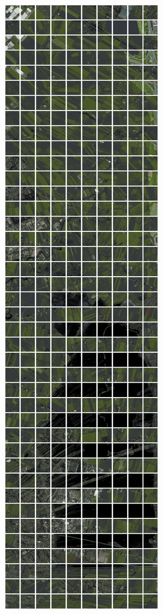 <html>
<div>
<img src="https://github.com/HakkaTjakka/NL_TILE_MAP/blob/main/18/617/-1051/r.6170.-10510.png" height="44" width="44">
<img src="https://github.com/HakkaTjakka/NL_TILE_MAP/blob/main/18/617/-1051/r.6171.-10510.png" height="44" width="44">
<img src="https://github.com/HakkaTjakka/NL_TILE_MAP/blob/main/18/617/-1051/r.6172.-10510.png" height="44" width="44">
<img src="https://github.com/HakkaTjakka/NL_TILE_MAP/blob/main/18/617/-1051/r.6173.-10510.png" height="44" width="44">
<img src="https://github.com/HakkaTjakka/NL_TILE_MAP/blob/main/18/617/-1051/r.6174.-10510.png" height="44" width="44">
<img src="https://github.com/HakkaTjakka/NL_TILE_MAP/blob/main/18/617/-1051/r.6175.-10510.png" height="44" width="44">
<img src="https://github.com/HakkaTjakka/NL_TILE_MAP/blob/main/18/617/-1051/r.6176.-10510.png" height="44" width="44">
<img src="https://github.com/HakkaTjakka/NL_TILE_MAP/blob/main/18/617/-1051/r.6177.-10510.png" height="44" width="44">
<img src="https://github.com/HakkaTjakka/NL_TILE_MAP/blob/main/18/617/-1051/r.6178.-10510.png" height="44" width="44">
<img src="https://github.com/HakkaTjakka/NL_TILE_MAP/blob/main/18/617/-1051/r.6179.-10510.png" height="44" width="44">
<img src="https://github.com/HakkaTjakka/NL_TILE_MAP/blob/main/18/618/-1051/r.6180.-10510.png" height="44" width="44">
<img src="https://github.com/HakkaTjakka/NL_TILE_MAP/blob/main/18/618/-1051/r.6181.-10510.png" height="44" width="44">
<img src="https://github.com/HakkaTjakka/NL_TILE_MAP/blob/main/18/618/-1051/r.6182.-10510.png" height="44" width="44">
<img src="https://github.com/HakkaTjakka/NL_TILE_MAP/blob/main/18/618/-1051/r.6183.-10510.png" height="44" width="44">
<img src="https://github.com/HakkaTjakka/NL_TILE_MAP/blob/main/18/618/-1051/r.6184.-10510.png" height="44" width="44">
<img src="https://github.com/HakkaTjakka/NL_TILE_MAP/blob/main/18/618/-1051/r.6185.-10510.png" height="44" width="44">
<img src="https://github.com/HakkaTjakka/NL_TILE_MAP/blob/main/18/618/-1051/r.6186.-10510.png" height="44" width="44">
<img src="https://github.com/HakkaTjakka/NL_TILE_MAP/blob/main/18/618/-1051/r.6187.-10510.png" height="44" width="44">
<img src="https://github.com/HakkaTjakka/NL_TILE_MAP/blob/main/18/618/-1051/r.6188.-10510.png" height="44" width="44">
<img src="https://github.com/HakkaTjakka/NL_TILE_MAP/blob/main/18/618/-1051/r.6189.-10510.png" height="44" width="44">
<br>
<img src="https://github.com/HakkaTjakka/NL_TILE_MAP/blob/main/18/617/-1051/r.6170.-10509.png" height="44" width="44">
<img src="https://github.com/HakkaTjakka/NL_TILE_MAP/blob/main/18/617/-1051/r.6171.-10509.png" height="44" width="44">
<img src="https://github.com/HakkaTjakka/NL_TILE_MAP/blob/main/18/617/-1051/r.6172.-10509.png" height="44" width="44">
<img src="https://github.com/HakkaTjakka/NL_TILE_MAP/blob/main/18/617/-1051/r.6173.-10509.png" height="44" width="44">
<img src="https://github.com/HakkaTjakka/NL_TILE_MAP/blob/main/18/617/-1051/r.6174.-10509.png" height="44" width="44">
<img src="https://github.com/HakkaTjakka/NL_TILE_MAP/blob/main/18/617/-1051/r.6175.-10509.png" height="44" width="44">
<img src="https://github.com/HakkaTjakka/NL_TILE_MAP/blob/main/18/617/-1051/r.6176.-10509.png" height="44" width="44">
<img src="https://github.com/HakkaTjakka/NL_TILE_MAP/blob/main/18/617/-1051/r.6177.-10509.png" height="44" width="44">
<img src="https://github.com/HakkaTjakka/NL_TILE_MAP/blob/main/18/617/-1051/r.6178.-10509.png" height="44" width="44">
<img src="https://github.com/HakkaTjakka/NL_TILE_MAP/blob/main/18/617/-1051/r.6179.-10509.png" height="44" width="44">
<img src="https://github.com/HakkaTjakka/NL_TILE_MAP/blob/main/18/618/-1051/r.6180.-10509.png" height="44" width="44">
<img src="https://github.com/HakkaTjakka/NL_TILE_MAP/blob/main/18/618/-1051/r.6181.-10509.png" height="44" width="44">
<img src="https://github.com/HakkaTjakka/NL_TILE_MAP/blob/main/18/618/-1051/r.6182.-10509.png" height="44" width="44">
<img src="https://github.com/HakkaTjakka/NL_TILE_MAP/blob/main/18/618/-1051/r.6183.-10509.png" height="44" width="44">
<img src="https://github.com/HakkaTjakka/NL_TILE_MAP/blob/main/18/618/-1051/r.6184.-10509.png" height="44" width="44">
<img src="https://github.com/HakkaTjakka/NL_TILE_MAP/blob/main/18/618/-1051/r.6185.-10509.png" height="44" width="44">
<img src="https://github.com/HakkaTjakka/NL_TILE_MAP/blob/main/18/618/-1051/r.6186.-10509.png" height="44" width="44">
<img src="https://github.com/HakkaTjakka/NL_TILE_MAP/blob/main/18/618/-1051/r.6187.-10509.png" height="44" width="44">
<img src="https://github.com/HakkaTjakka/NL_TILE_MAP/blob/main/18/618/-1051/r.6188.-10509.png" height="44" width="44">
<img src="https://github.com/HakkaTjakka/NL_TILE_MAP/blob/main/18/618/-1051/r.6189.-10509.png" height="44" width="44">
<br>
<img src="https://github.com/HakkaTjakka/NL_TILE_MAP/blob/main/18/617/-1051/r.6170.-10508.png" height="44" width="44">
<img src="https://github.com/HakkaTjakka/NL_TILE_MAP/blob/main/18/617/-1051/r.6171.-10508.png" height="44" width="44">
<img src="https://github.com/HakkaTjakka/NL_TILE_MAP/blob/main/18/617/-1051/r.6172.-10508.png" height="44" width="44">
<img src="https://github.com/HakkaTjakka/NL_TILE_MAP/blob/main/18/617/-1051/r.6173.-10508.png" height="44" width="44">
<img src="https://github.com/HakkaTjakka/NL_TILE_MAP/blob/main/18/617/-1051/r.6174.-10508.png" height="44" width="44">
<img src="https://github.com/HakkaTjakka/NL_TILE_MAP/blob/main/18/617/-1051/r.6175.-10508.png" height="44" width="44">
<img src="https://github.com/HakkaTjakka/NL_TILE_MAP/blob/main/18/617/-1051/r.6176.-10508.png" height="44" width="44">
<img src="https://github.com/HakkaTjakka/NL_TILE_MAP/blob/main/18/617/-1051/r.6177.-10508.png" height="44" width="44">
<img src="https://github.com/HakkaTjakka/NL_TILE_MAP/blob/main/18/617/-1051/r.6178.-10508.png" height="44" width="44">
<img src="https://github.com/HakkaTjakka/NL_TILE_MAP/blob/main/18/617/-1051/r.6179.-10508.png" height="44" width="44">
<img src="https://github.com/HakkaTjakka/NL_TILE_MAP/blob/main/18/618/-1051/r.6180.-10508.png" height="44" width="44">
<img src="https://github.com/HakkaTjakka/NL_TILE_MAP/blob/main/18/618/-1051/r.6181.-10508.png" height="44" width="44">
<img src="https://github.com/HakkaTjakka/NL_TILE_MAP/blob/main/18/618/-1051/r.6182.-10508.png" height="44" width="44">
<img src="https://github.com/HakkaTjakka/NL_TILE_MAP/blob/main/18/618/-1051/r.6183.-10508.png" height="44" width="44">
<img src="https://github.com/HakkaTjakka/NL_TILE_MAP/blob/main/18/618/-1051/r.6184.-10508.png" height="44" width="44">
<img src="https://github.com/HakkaTjakka/NL_TILE_MAP/blob/main/18/618/-1051/r.6185.-10508.png" height="44" width="44">
<img src="https://github.com/HakkaTjakka/NL_TILE_MAP/blob/main/18/618/-1051/r.6186.-10508.png" height="44" width="44">
<img src="https://github.com/HakkaTjakka/NL_TILE_MAP/blob/main/18/618/-1051/r.6187.-10508.png" height="44" width="44">
<img src="https://github.com/HakkaTjakka/NL_TILE_MAP/blob/main/18/618/-1051/r.6188.-10508.png" height="44" width="44">
<img src="https://github.com/HakkaTjakka/NL_TILE_MAP/blob/main/18/618/-1051/r.6189.-10508.png" height="44" width="44">
<br>
<img src="https://github.com/HakkaTjakka/NL_TILE_MAP/blob/main/18/617/-1051/r.6170.-10507.png" height="44" width="44">
<img src="https://github.com/HakkaTjakka/NL_TILE_MAP/blob/main/18/617/-1051/r.6171.-10507.png" height="44" width="44">
<img src="https://github.com/HakkaTjakka/NL_TILE_MAP/blob/main/18/617/-1051/r.6172.-10507.png" height="44" width="44">
<img src="https://github.com/HakkaTjakka/NL_TILE_MAP/blob/main/18/617/-1051/r.6173.-10507.png" height="44" width="44">
<img src="https://github.com/HakkaTjakka/NL_TILE_MAP/blob/main/18/617/-1051/r.6174.-10507.png" height="44" width="44">
<img src="https://github.com/HakkaTjakka/NL_TILE_MAP/blob/main/18/617/-1051/r.6175.-10507.png" height="44" width="44">
<img src="https://github.com/HakkaTjakka/NL_TILE_MAP/blob/main/18/617/-1051/r.6176.-10507.png" height="44" width="44">
<img src="https://github.com/HakkaTjakka/NL_TILE_MAP/blob/main/18/617/-1051/r.6177.-10507.png" height="44" width="44">
<img src="https://github.com/HakkaTjakka/NL_TILE_MAP/blob/main/18/617/-1051/r.6178.-10507.png" height="44" width="44">
<img src="https://github.com/HakkaTjakka/NL_TILE_MAP/blob/main/18/617/-1051/r.6179.-10507.png" height="44" width="44">
<img src="https://github.com/HakkaTjakka/NL_TILE_MAP/blob/main/18/618/-1051/r.6180.-10507.png" height="44" width="44">
<img src="https://github.com/HakkaTjakka/NL_TILE_MAP/blob/main/18/618/-1051/r.6181.-10507.png" height="44" width="44">
<img src="https://github.com/HakkaTjakka/NL_TILE_MAP/blob/main/18/618/-1051/r.6182.-10507.png" height="44" width="44">
<img src="https://github.com/HakkaTjakka/NL_TILE_MAP/blob/main/18/618/-1051/r.6183.-10507.png" height="44" width="44">
<img src="https://github.com/HakkaTjakka/NL_TILE_MAP/blob/main/18/618/-1051/r.6184.-10507.png" height="44" width="44">
<img src="https://github.com/HakkaTjakka/NL_TILE_MAP/blob/main/18/618/-1051/r.6185.-10507.png" height="44" width="44">
<img src="https://github.com/HakkaTjakka/NL_TILE_MAP/blob/main/18/618/-1051/r.6186.-10507.png" height="44" width="44">
<img src="https://github.com/HakkaTjakka/NL_TILE_MAP/blob/main/18/618/-1051/r.6187.-10507.png" height="44" width="44">
<img src="https://github.com/HakkaTjakka/NL_TILE_MAP/blob/main/18/618/-1051/r.6188.-10507.png" height="44" width="44">
<img src="https://github.com/HakkaTjakka/NL_TILE_MAP/blob/main/18/618/-1051/r.6189.-10507.png" height="44" width="44">
<br>
<img src="https://github.com/HakkaTjakka/NL_TILE_MAP/blob/main/18/617/-1051/r.6170.-10506.png" height="44" width="44">
<img src="https://github.com/HakkaTjakka/NL_TILE_MAP/blob/main/18/617/-1051/r.6171.-10506.png" height="44" width="44">
<img src="https://github.com/HakkaTjakka/NL_TILE_MAP/blob/main/18/617/-1051/r.6172.-10506.png" height="44" width="44">
<img src="https://github.com/HakkaTjakka/NL_TILE_MAP/blob/main/18/617/-1051/r.6173.-10506.png" height="44" width="44">
<img src="https://github.com/HakkaTjakka/NL_TILE_MAP/blob/main/18/617/-1051/r.6174.-10506.png" height="44" width="44">
<img src="https://github.com/HakkaTjakka/NL_TILE_MAP/blob/main/18/617/-1051/r.6175.-10506.png" height="44" width="44">
<img src="https://github.com/HakkaTjakka/NL_TILE_MAP/blob/main/18/617/-1051/r.6176.-10506.png" height="44" width="44">
<img src="https://github.com/HakkaTjakka/NL_TILE_MAP/blob/main/18/617/-1051/r.6177.-10506.png" height="44" width="44">
<img src="https://github.com/HakkaTjakka/NL_TILE_MAP/blob/main/18/617/-1051/r.6178.-10506.png" height="44" width="44">
<img src="https://github.com/HakkaTjakka/NL_TILE_MAP/blob/main/18/617/-1051/r.6179.-10506.png" height="44" width="44">
<img src="https://github.com/HakkaTjakka/NL_TILE_MAP/blob/main/18/618/-1051/r.6180.-10506.png" height="44" width="44">
<img src="https://github.com/HakkaTjakka/NL_TILE_MAP/blob/main/18/618/-1051/r.6181.-10506.png" height="44" width="44">
<img src="https://github.com/HakkaTjakka/NL_TILE_MAP/blob/main/18/618/-1051/r.6182.-10506.png" height="44" width="44">
<img src="https://github.com/HakkaTjakka/NL_TILE_MAP/blob/main/18/618/-1051/r.6183.-10506.png" height="44" width="44">
<img src="https://github.com/HakkaTjakka/NL_TILE_MAP/blob/main/18/618/-1051/r.6184.-10506.png" height="44" width="44">
<img src="https://github.com/HakkaTjakka/NL_TILE_MAP/blob/main/18/618/-1051/r.6185.-10506.png" height="44" width="44">
<img src="https://github.com/HakkaTjakka/NL_TILE_MAP/blob/main/18/618/-1051/r.6186.-10506.png" height="44" width="44">
<img src="https://github.com/HakkaTjakka/NL_TILE_MAP/blob/main/18/618/-1051/r.6187.-10506.png" height="44" width="44">
<img src="https://github.com/HakkaTjakka/NL_TILE_MAP/blob/main/18/618/-1051/r.6188.-10506.png" height="44" width="44">
<img src="https://github.com/HakkaTjakka/NL_TILE_MAP/blob/main/18/618/-1051/r.6189.-10506.png" height="44" width="44">
<br>
<img src="https://github.com/HakkaTjakka/NL_TILE_MAP/blob/main/18/617/-1051/r.6170.-10505.png" height="44" width="44">
<img src="https://github.com/HakkaTjakka/NL_TILE_MAP/blob/main/18/617/-1051/r.6171.-10505.png" height="44" width="44">
<img src="https://github.com/HakkaTjakka/NL_TILE_MAP/blob/main/18/617/-1051/r.6172.-10505.png" height="44" width="44">
<img src="https://github.com/HakkaTjakka/NL_TILE_MAP/blob/main/18/617/-1051/r.6173.-10505.png" height="44" width="44">
<img src="https://github.com/HakkaTjakka/NL_TILE_MAP/blob/main/18/617/-1051/r.6174.-10505.png" height="44" width="44">
<img src="https://github.com/HakkaTjakka/NL_TILE_MAP/blob/main/18/617/-1051/r.6175.-10505.png" height="44" width="44">
<img src="https://github.com/HakkaTjakka/NL_TILE_MAP/blob/main/18/617/-1051/r.6176.-10505.png" height="44" width="44">
<img src="https://github.com/HakkaTjakka/NL_TILE_MAP/blob/main/18/617/-1051/r.6177.-10505.png" height="44" width="44">
<img src="https://github.com/HakkaTjakka/NL_TILE_MAP/blob/main/18/617/-1051/r.6178.-10505.png" height="44" width="44">
<img src="https://github.com/HakkaTjakka/NL_TILE_MAP/blob/main/18/617/-1051/r.6179.-10505.png" height="44" width="44">
<img src="https://github.com/HakkaTjakka/NL_TILE_MAP/blob/main/18/618/-1051/r.6180.-10505.png" height="44" width="44">
<img src="https://github.com/HakkaTjakka/NL_TILE_MAP/blob/main/18/618/-1051/r.6181.-10505.png" height="44" width="44">
<img src="https://github.com/HakkaTjakka/NL_TILE_MAP/blob/main/18/618/-1051/r.6182.-10505.png" height="44" width="44">
<img src="https://github.com/HakkaTjakka/NL_TILE_MAP/blob/main/18/618/-1051/r.6183.-10505.png" height="44" width="44">
<img src="https://github.com/HakkaTjakka/NL_TILE_MAP/blob/main/18/618/-1051/r.6184.-10505.png" height="44" width="44">
<img src="https://github.com/HakkaTjakka/NL_TILE_MAP/blob/main/18/618/-1051/r.6185.-10505.png" height="44" width="44">
<img src="https://github.com/HakkaTjakka/NL_TILE_MAP/blob/main/18/618/-1051/r.6186.-10505.png" height="44" width="44">
<img src="https://github.com/HakkaTjakka/NL_TILE_MAP/blob/main/18/618/-1051/r.6187.-10505.png" height="44" width="44">
<img src="https://github.com/HakkaTjakka/NL_TILE_MAP/blob/main/18/618/-1051/r.6188.-10505.png" height="44" width="44">
<img src="https://github.com/HakkaTjakka/NL_TILE_MAP/blob/main/18/618/-1051/r.6189.-10505.png" height="44" width="44">
<br>
<img src="https://github.com/HakkaTjakka/NL_TILE_MAP/blob/main/18/617/-1051/r.6170.-10504.png" height="44" width="44">
<img src="https://github.com/HakkaTjakka/NL_TILE_MAP/blob/main/18/617/-1051/r.6171.-10504.png" height="44" width="44">
<img src="https://github.com/HakkaTjakka/NL_TILE_MAP/blob/main/18/617/-1051/r.6172.-10504.png" height="44" width="44">
<img src="https://github.com/HakkaTjakka/NL_TILE_MAP/blob/main/18/617/-1051/r.6173.-10504.png" height="44" width="44">
<img src="https://github.com/HakkaTjakka/NL_TILE_MAP/blob/main/18/617/-1051/r.6174.-10504.png" height="44" width="44">
<img src="https://github.com/HakkaTjakka/NL_TILE_MAP/blob/main/18/617/-1051/r.6175.-10504.png" height="44" width="44">
<img src="https://github.com/HakkaTjakka/NL_TILE_MAP/blob/main/18/617/-1051/r.6176.-10504.png" height="44" width="44">
<img src="https://github.com/HakkaTjakka/NL_TILE_MAP/blob/main/18/617/-1051/r.6177.-10504.png" height="44" width="44">
<img src="https://github.com/HakkaTjakka/NL_TILE_MAP/blob/main/18/617/-1051/r.6178.-10504.png" height="44" width="44">
<img src="https://github.com/HakkaTjakka/NL_TILE_MAP/blob/main/18/617/-1051/r.6179.-10504.png" height="44" width="44">
<img src="https://github.com/HakkaTjakka/NL_TILE_MAP/blob/main/18/618/-1051/r.6180.-10504.png" height="44" width="44">
<img src="https://github.com/HakkaTjakka/NL_TILE_MAP/blob/main/18/618/-1051/r.6181.-10504.png" height="44" width="44">
<img src="https://github.com/HakkaTjakka/NL_TILE_MAP/blob/main/18/618/-1051/r.6182.-10504.png" height="44" width="44">
<img src="https://github.com/HakkaTjakka/NL_TILE_MAP/blob/main/18/618/-1051/r.6183.-10504.png" height="44" width="44">
<img src="https://github.com/HakkaTjakka/NL_TILE_MAP/blob/main/18/618/-1051/r.6184.-10504.png" height="44" width="44">
<img src="https://github.com/HakkaTjakka/NL_TILE_MAP/blob/main/18/618/-1051/r.6185.-10504.png" height="44" width="44">
<img src="https://github.com/HakkaTjakka/NL_TILE_MAP/blob/main/18/618/-1051/r.6186.-10504.png" height="44" width="44">
<img src="https://github.com/HakkaTjakka/NL_TILE_MAP/blob/main/18/618/-1051/r.6187.-10504.png" height="44" width="44">
<img src="https://github.com/HakkaTjakka/NL_TILE_MAP/blob/main/18/618/-1051/r.6188.-10504.png" height="44" width="44">
<img src="https://github.com/HakkaTjakka/NL_TILE_MAP/blob/main/18/618/-1051/r.6189.-10504.png" height="44" width="44">
<br>
<img src="https://github.com/HakkaTjakka/NL_TILE_MAP/blob/main/18/617/-1051/r.6170.-10503.png" height="44" width="44">
<img src="https://github.com/HakkaTjakka/NL_TILE_MAP/blob/main/18/617/-1051/r.6171.-10503.png" height="44" width="44">
<img src="https://github.com/HakkaTjakka/NL_TILE_MAP/blob/main/18/617/-1051/r.6172.-10503.png" height="44" width="44">
<img src="https://github.com/HakkaTjakka/NL_TILE_MAP/blob/main/18/617/-1051/r.6173.-10503.png" height="44" width="44">
<img src="https://github.com/HakkaTjakka/NL_TILE_MAP/blob/main/18/617/-1051/r.6174.-10503.png" height="44" width="44">
<img src="https://github.com/HakkaTjakka/NL_TILE_MAP/blob/main/18/617/-1051/r.6175.-10503.png" height="44" width="44">
<img src="https://github.com/HakkaTjakka/NL_TILE_MAP/blob/main/18/617/-1051/r.6176.-10503.png" height="44" width="44">
<img src="https://github.com/HakkaTjakka/NL_TILE_MAP/blob/main/18/617/-1051/r.6177.-10503.png" height="44" width="44">
<img src="https://github.com/HakkaTjakka/NL_TILE_MAP/blob/main/18/617/-1051/r.6178.-10503.png" height="44" width="44">
<img src="https://github.com/HakkaTjakka/NL_TILE_MAP/blob/main/18/617/-1051/r.6179.-10503.png" height="44" width="44">
<img src="https://github.com/HakkaTjakka/NL_TILE_MAP/blob/main/18/618/-1051/r.6180.-10503.png" height="44" width="44">
<img src="https://github.com/HakkaTjakka/NL_TILE_MAP/blob/main/18/618/-1051/r.6181.-10503.png" height="44" width="44">
<img src="https://github.com/HakkaTjakka/NL_TILE_MAP/blob/main/18/618/-1051/r.6182.-10503.png" height="44" width="44">
<img src="https://github.com/HakkaTjakka/NL_TILE_MAP/blob/main/18/618/-1051/r.6183.-10503.png" height="44" width="44">
<img src="https://github.com/HakkaTjakka/NL_TILE_MAP/blob/main/18/618/-1051/r.6184.-10503.png" height="44" width="44">
<img src="https://github.com/HakkaTjakka/NL_TILE_MAP/blob/main/18/618/-1051/r.6185.-10503.png" height="44" width="44">
<img src="https://github.com/HakkaTjakka/NL_TILE_MAP/blob/main/18/618/-1051/r.6186.-10503.png" height="44" width="44">
<img src="https://github.com/HakkaTjakka/NL_TILE_MAP/blob/main/18/618/-1051/r.6187.-10503.png" height="44" width="44">
<img src="https://github.com/HakkaTjakka/NL_TILE_MAP/blob/main/18/618/-1051/r.6188.-10503.png" height="44" width="44">
<img src="https://github.com/HakkaTjakka/NL_TILE_MAP/blob/main/18/618/-1051/r.6189.-10503.png" height="44" width="44">
<br>
<img src="https://github.com/HakkaTjakka/NL_TILE_MAP/blob/main/18/617/-1051/r.6170.-10502.png" height="44" width="44">
<img src="https://github.com/HakkaTjakka/NL_TILE_MAP/blob/main/18/617/-1051/r.6171.-10502.png" height="44" width="44">
<img src="https://github.com/HakkaTjakka/NL_TILE_MAP/blob/main/18/617/-1051/r.6172.-10502.png" height="44" width="44">
<img src="https://github.com/HakkaTjakka/NL_TILE_MAP/blob/main/18/617/-1051/r.6173.-10502.png" height="44" width="44">
<img src="https://github.com/HakkaTjakka/NL_TILE_MAP/blob/main/18/617/-1051/r.6174.-10502.png" height="44" width="44">
<img src="https://github.com/HakkaTjakka/NL_TILE_MAP/blob/main/18/617/-1051/r.6175.-10502.png" height="44" width="44">
<img src="https://github.com/HakkaTjakka/NL_TILE_MAP/blob/main/18/617/-1051/r.6176.-10502.png" height="44" width="44">
<img src="https://github.com/HakkaTjakka/NL_TILE_MAP/blob/main/18/617/-1051/r.6177.-10502.png" height="44" width="44">
<img src="https://github.com/HakkaTjakka/NL_TILE_MAP/blob/main/18/617/-1051/r.6178.-10502.png" height="44" width="44">
<img src="https://github.com/HakkaTjakka/NL_TILE_MAP/blob/main/18/617/-1051/r.6179.-10502.png" height="44" width="44">
<img src="https://github.com/HakkaTjakka/NL_TILE_MAP/blob/main/18/618/-1051/r.6180.-10502.png" height="44" width="44">
<img src="https://github.com/HakkaTjakka/NL_TILE_MAP/blob/main/18/618/-1051/r.6181.-10502.png" height="44" width="44">
<img src="https://github.com/HakkaTjakka/NL_TILE_MAP/blob/main/18/618/-1051/r.6182.-10502.png" height="44" width="44">
<img src="https://github.com/HakkaTjakka/NL_TILE_MAP/blob/main/18/618/-1051/r.6183.-10502.png" height="44" width="44">
<img src="https://github.com/HakkaTjakka/NL_TILE_MAP/blob/main/18/618/-1051/r.6184.-10502.png" height="44" width="44">
<img src="https://github.com/HakkaTjakka/NL_TILE_MAP/blob/main/18/618/-1051/r.6185.-10502.png" height="44" width="44">
<img src="https://github.com/HakkaTjakka/NL_TILE_MAP/blob/main/18/618/-1051/r.6186.-10502.png" height="44" width="44">
<img src="https://github.com/HakkaTjakka/NL_TILE_MAP/blob/main/18/618/-1051/r.6187.-10502.png" height="44" width="44">
<img src="https://github.com/HakkaTjakka/NL_TILE_MAP/blob/main/18/618/-1051/r.6188.-10502.png" height="44" width="44">
<img src="https://github.com/HakkaTjakka/NL_TILE_MAP/blob/main/18/618/-1051/r.6189.-10502.png" height="44" width="44">
<br>
<img src="https://github.com/HakkaTjakka/NL_TILE_MAP/blob/main/18/617/-1051/r.6170.-10501.png" height="44" width="44">
<img src="https://github.com/HakkaTjakka/NL_TILE_MAP/blob/main/18/617/-1051/r.6171.-10501.png" height="44" width="44">
<img src="https://github.com/HakkaTjakka/NL_TILE_MAP/blob/main/18/617/-1051/r.6172.-10501.png" height="44" width="44">
<img src="https://github.com/HakkaTjakka/NL_TILE_MAP/blob/main/18/617/-1051/r.6173.-10501.png" height="44" width="44">
<img src="https://github.com/HakkaTjakka/NL_TILE_MAP/blob/main/18/617/-1051/r.6174.-10501.png" height="44" width="44">
<img src="https://github.com/HakkaTjakka/NL_TILE_MAP/blob/main/18/617/-1051/r.6175.-10501.png" height="44" width="44">
<img src="https://github.com/HakkaTjakka/NL_TILE_MAP/blob/main/18/617/-1051/r.6176.-10501.png" height="44" width="44">
<img src="https://github.com/HakkaTjakka/NL_TILE_MAP/blob/main/18/617/-1051/r.6177.-10501.png" height="44" width="44">
<img src="https://github.com/HakkaTjakka/NL_TILE_MAP/blob/main/18/617/-1051/r.6178.-10501.png" height="44" width="44">
<img src="https://github.com/HakkaTjakka/NL_TILE_MAP/blob/main/18/617/-1051/r.6179.-10501.png" height="44" width="44">
<img src="https://github.com/HakkaTjakka/NL_TILE_MAP/blob/main/18/618/-1051/r.6180.-10501.png" height="44" width="44">
<img src="https://github.com/HakkaTjakka/NL_TILE_MAP/blob/main/18/618/-1051/r.6181.-10501.png" height="44" width="44">
<img src="https://github.com/HakkaTjakka/NL_TILE_MAP/blob/main/18/618/-1051/r.6182.-10501.png" height="44" width="44">
<img src="https://github.com/HakkaTjakka/NL_TILE_MAP/blob/main/18/618/-1051/r.6183.-10501.png" height="44" width="44">
<img src="https://github.com/HakkaTjakka/NL_TILE_MAP/blob/main/18/618/-1051/r.6184.-10501.png" height="44" width="44">
<img src="https://github.com/HakkaTjakka/NL_TILE_MAP/blob/main/18/618/-1051/r.6185.-10501.png" height="44" width="44">
<img src="https://github.com/HakkaTjakka/NL_TILE_MAP/blob/main/18/618/-1051/r.6186.-10501.png" height="44" width="44">
<img src="https://github.com/HakkaTjakka/NL_TILE_MAP/blob/main/18/618/-1051/r.6187.-10501.png" height="44" width="44">
<img src="https://github.com/HakkaTjakka/NL_TILE_MAP/blob/main/18/618/-1051/r.6188.-10501.png" height="44" width="44">
<img src="https://github.com/HakkaTjakka/NL_TILE_MAP/blob/main/18/618/-1051/r.6189.-10501.png" height="44" width="44">
<br>
<img src="https://github.com/HakkaTjakka/NL_TILE_MAP/blob/main/18/617/-1050/r.6170.-10500.png" height="44" width="44">
<img src="https://github.com/HakkaTjakka/NL_TILE_MAP/blob/main/18/617/-1050/r.6171.-10500.png" height="44" width="44">
<img src="https://github.com/HakkaTjakka/NL_TILE_MAP/blob/main/18/617/-1050/r.6172.-10500.png" height="44" width="44">
<img src="https://github.com/HakkaTjakka/NL_TILE_MAP/blob/main/18/617/-1050/r.6173.-10500.png" height="44" width="44">
<img src="https://github.com/HakkaTjakka/NL_TILE_MAP/blob/main/18/617/-1050/r.6174.-10500.png" height="44" width="44">
<img src="https://github.com/HakkaTjakka/NL_TILE_MAP/blob/main/18/617/-1050/r.6175.-10500.png" height="44" width="44">
<img src="https://github.com/HakkaTjakka/NL_TILE_MAP/blob/main/18/617/-1050/r.6176.-10500.png" height="44" width="44">
<img src="https://github.com/HakkaTjakka/NL_TILE_MAP/blob/main/18/617/-1050/r.6177.-10500.png" height="44" width="44">
<img src="https://github.com/HakkaTjakka/NL_TILE_MAP/blob/main/18/617/-1050/r.6178.-10500.png" height="44" width="44">
<img src="https://github.com/HakkaTjakka/NL_TILE_MAP/blob/main/18/617/-1050/r.6179.-10500.png" height="44" width="44">
<img src="https://github.com/HakkaTjakka/NL_TILE_MAP/blob/main/18/618/-1050/r.6180.-10500.png" height="44" width="44">
<img src="https://github.com/HakkaTjakka/NL_TILE_MAP/blob/main/18/618/-1050/r.6181.-10500.png" height="44" width="44">
<img src="https://github.com/HakkaTjakka/NL_TILE_MAP/blob/main/18/618/-1050/r.6182.-10500.png" height="44" width="44">
<img src="https://github.com/HakkaTjakka/NL_TILE_MAP/blob/main/18/618/-1050/r.6183.-10500.png" height="44" width="44">
<img src="https://github.com/HakkaTjakka/NL_TILE_MAP/blob/main/18/618/-1050/r.6184.-10500.png" height="44" width="44">
<img src="https://github.com/HakkaTjakka/NL_TILE_MAP/blob/main/18/618/-1050/r.6185.-10500.png" height="44" width="44">
<img src="https://github.com/HakkaTjakka/NL_TILE_MAP/blob/main/18/618/-1050/r.6186.-10500.png" height="44" width="44">
<img src="https://github.com/HakkaTjakka/NL_TILE_MAP/blob/main/18/618/-1050/r.6187.-10500.png" height="44" width="44">
<img src="https://github.com/HakkaTjakka/NL_TILE_MAP/blob/main/18/618/-1050/r.6188.-10500.png" height="44" width="44">
<img src="https://github.com/HakkaTjakka/NL_TILE_MAP/blob/main/18/618/-1050/r.6189.-10500.png" height="44" width="44">
<br>
<img src="https://github.com/HakkaTjakka/NL_TILE_MAP/blob/main/18/617/-1050/r.6170.-10499.png" height="44" width="44">
<img src="https://github.com/HakkaTjakka/NL_TILE_MAP/blob/main/18/617/-1050/r.6171.-10499.png" height="44" width="44">
<img src="https://github.com/HakkaTjakka/NL_TILE_MAP/blob/main/18/617/-1050/r.6172.-10499.png" height="44" width="44">
<img src="https://github.com/HakkaTjakka/NL_TILE_MAP/blob/main/18/617/-1050/r.6173.-10499.png" height="44" width="44">
<img src="https://github.com/HakkaTjakka/NL_TILE_MAP/blob/main/18/617/-1050/r.6174.-10499.png" height="44" width="44">
<img src="https://github.com/HakkaTjakka/NL_TILE_MAP/blob/main/18/617/-1050/r.6175.-10499.png" height="44" width="44">
<img src="https://github.com/HakkaTjakka/NL_TILE_MAP/blob/main/18/617/-1050/r.6176.-10499.png" height="44" width="44">
<img src="https://github.com/HakkaTjakka/NL_TILE_MAP/blob/main/18/617/-1050/r.6177.-10499.png" height="44" width="44">
<img src="https://github.com/HakkaTjakka/NL_TILE_MAP/blob/main/18/617/-1050/r.6178.-10499.png" height="44" width="44">
<img src="https://github.com/HakkaTjakka/NL_TILE_MAP/blob/main/18/617/-1050/r.6179.-10499.png" height="44" width="44">
<img src="https://github.com/HakkaTjakka/NL_TILE_MAP/blob/main/18/618/-1050/r.6180.-10499.png" height="44" width="44">
<img src="https://github.com/HakkaTjakka/NL_TILE_MAP/blob/main/18/618/-1050/r.6181.-10499.png" height="44" width="44">
<img src="https://github.com/HakkaTjakka/NL_TILE_MAP/blob/main/18/618/-1050/r.6182.-10499.png" height="44" width="44">
<img src="https://github.com/HakkaTjakka/NL_TILE_MAP/blob/main/18/618/-1050/r.6183.-10499.png" height="44" width="44">
<img src="https://github.com/HakkaTjakka/NL_TILE_MAP/blob/main/18/618/-1050/r.6184.-10499.png" height="44" width="44">
<img src="https://github.com/HakkaTjakka/NL_TILE_MAP/blob/main/18/618/-1050/r.6185.-10499.png" height="44" width="44">
<img src="https://github.com/HakkaTjakka/NL_TILE_MAP/blob/main/18/618/-1050/r.6186.-10499.png" height="44" width="44">
<img src="https://github.com/HakkaTjakka/NL_TILE_MAP/blob/main/18/618/-1050/r.6187.-10499.png" height="44" width="44">
<img src="https://github.com/HakkaTjakka/NL_TILE_MAP/blob/main/18/618/-1050/r.6188.-10499.png" height="44" width="44">
<img src="https://github.com/HakkaTjakka/NL_TILE_MAP/blob/main/18/618/-1050/r.6189.-10499.png" height="44" width="44">
<br>
<img src="https://github.com/HakkaTjakka/NL_TILE_MAP/blob/main/18/617/-1050/r.6170.-10498.png" height="44" width="44">
<img src="https://github.com/HakkaTjakka/NL_TILE_MAP/blob/main/18/617/-1050/r.6171.-10498.png" height="44" width="44">
<img src="https://github.com/HakkaTjakka/NL_TILE_MAP/blob/main/18/617/-1050/r.6172.-10498.png" height="44" width="44">
<img src="https://github.com/HakkaTjakka/NL_TILE_MAP/blob/main/18/617/-1050/r.6173.-10498.png" height="44" width="44">
<img src="https://github.com/HakkaTjakka/NL_TILE_MAP/blob/main/18/617/-1050/r.6174.-10498.png" height="44" width="44">
<img src="https://github.com/HakkaTjakka/NL_TILE_MAP/blob/main/18/617/-1050/r.6175.-10498.png" height="44" width="44">
<img src="https://github.com/HakkaTjakka/NL_TILE_MAP/blob/main/18/617/-1050/r.6176.-10498.png" height="44" width="44">
<img src="https://github.com/HakkaTjakka/NL_TILE_MAP/blob/main/18/617/-1050/r.6177.-10498.png" height="44" width="44">
<img src="https://github.com/HakkaTjakka/NL_TILE_MAP/blob/main/18/617/-1050/r.6178.-10498.png" height="44" width="44">
<img src="https://github.com/HakkaTjakka/NL_TILE_MAP/blob/main/18/617/-1050/r.6179.-10498.png" height="44" width="44">
<img src="https://github.com/HakkaTjakka/NL_TILE_MAP/blob/main/18/618/-1050/r.6180.-10498.png" height="44" width="44">
<img src="https://github.com/HakkaTjakka/NL_TILE_MAP/blob/main/18/618/-1050/r.6181.-10498.png" height="44" width="44">
<img src="https://github.com/HakkaTjakka/NL_TILE_MAP/blob/main/18/618/-1050/r.6182.-10498.png" height="44" width="44">
<img src="https://github.com/HakkaTjakka/NL_TILE_MAP/blob/main/18/618/-1050/r.6183.-10498.png" height="44" width="44">
<img src="https://github.com/HakkaTjakka/NL_TILE_MAP/blob/main/18/618/-1050/r.6184.-10498.png" height="44" width="44">
<img src="https://github.com/HakkaTjakka/NL_TILE_MAP/blob/main/18/618/-1050/r.6185.-10498.png" height="44" width="44">
<img src="https://github.com/HakkaTjakka/NL_TILE_MAP/blob/main/18/618/-1050/r.6186.-10498.png" height="44" width="44">
<img src="https://github.com/HakkaTjakka/NL_TILE_MAP/blob/main/18/618/-1050/r.6187.-10498.png" height="44" width="44">
<img src="https://github.com/HakkaTjakka/NL_TILE_MAP/blob/main/18/618/-1050/r.6188.-10498.png" height="44" width="44">
<img src="https://github.com/HakkaTjakka/NL_TILE_MAP/blob/main/18/618/-1050/r.6189.-10498.png" height="44" width="44">
<br>
<img src="https://github.com/HakkaTjakka/NL_TILE_MAP/blob/main/18/617/-1050/r.6170.-10497.png" height="44" width="44">
<img src="https://github.com/HakkaTjakka/NL_TILE_MAP/blob/main/18/617/-1050/r.6171.-10497.png" height="44" width="44">
<img src="https://github.com/HakkaTjakka/NL_TILE_MAP/blob/main/18/617/-1050/r.6172.-10497.png" height="44" width="44">
<img src="https://github.com/HakkaTjakka/NL_TILE_MAP/blob/main/18/617/-1050/r.6173.-10497.png" height="44" width="44">
<img src="https://github.com/HakkaTjakka/NL_TILE_MAP/blob/main/18/617/-1050/r.6174.-10497.png" height="44" width="44">
<img src="https://github.com/HakkaTjakka/NL_TILE_MAP/blob/main/18/617/-1050/r.6175.-10497.png" height="44" width="44">
<img src="https://github.com/HakkaTjakka/NL_TILE_MAP/blob/main/18/617/-1050/r.6176.-10497.png" height="44" width="44">
<img src="https://github.com/HakkaTjakka/NL_TILE_MAP/blob/main/18/617/-1050/r.6177.-10497.png" height="44" width="44">
<img src="https://github.com/HakkaTjakka/NL_TILE_MAP/blob/main/18/617/-1050/r.6178.-10497.png" height="44" width="44">
<img src="https://github.com/HakkaTjakka/NL_TILE_MAP/blob/main/18/617/-1050/r.6179.-10497.png" height="44" width="44">
<img src="https://github.com/HakkaTjakka/NL_TILE_MAP/blob/main/18/618/-1050/r.6180.-10497.png" height="44" width="44">
<img src="https://github.com/HakkaTjakka/NL_TILE_MAP/blob/main/18/618/-1050/r.6181.-10497.png" height="44" width="44">
<img src="https://github.com/HakkaTjakka/NL_TILE_MAP/blob/main/18/618/-1050/r.6182.-10497.png" height="44" width="44">
<img src="https://github.com/HakkaTjakka/NL_TILE_MAP/blob/main/18/618/-1050/r.6183.-10497.png" height="44" width="44">
<img src="https://github.com/HakkaTjakka/NL_TILE_MAP/blob/main/18/618/-1050/r.6184.-10497.png" height="44" width="44">
<img src="https://github.com/HakkaTjakka/NL_TILE_MAP/blob/main/18/618/-1050/r.6185.-10497.png" height="44" width="44">
<img src="https://github.com/HakkaTjakka/NL_TILE_MAP/blob/main/18/618/-1050/r.6186.-10497.png" height="44" width="44">
<img src="https://github.com/HakkaTjakka/NL_TILE_MAP/blob/main/18/618/-1050/r.6187.-10497.png" height="44" width="44">
<img src="https://github.com/HakkaTjakka/NL_TILE_MAP/blob/main/18/618/-1050/r.6188.-10497.png" height="44" width="44">
<img src="https://github.com/HakkaTjakka/NL_TILE_MAP/blob/main/18/618/-1050/r.6189.-10497.png" height="44" width="44">
<br>
<img src="https://github.com/HakkaTjakka/NL_TILE_MAP/blob/main/18/617/-1050/r.6170.-10496.png" height="44" width="44">
<img src="https://github.com/HakkaTjakka/NL_TILE_MAP/blob/main/18/617/-1050/r.6171.-10496.png" height="44" width="44">
<img src="https://github.com/HakkaTjakka/NL_TILE_MAP/blob/main/18/617/-1050/r.6172.-10496.png" height="44" width="44">
<img src="https://github.com/HakkaTjakka/NL_TILE_MAP/blob/main/18/617/-1050/r.6173.-10496.png" height="44" width="44">
<img src="https://github.com/HakkaTjakka/NL_TILE_MAP/blob/main/18/617/-1050/r.6174.-10496.png" height="44" width="44">
<img src="https://github.com/HakkaTjakka/NL_TILE_MAP/blob/main/18/617/-1050/r.6175.-10496.png" height="44" width="44">
<img src="https://github.com/HakkaTjakka/NL_TILE_MAP/blob/main/18/617/-1050/r.6176.-10496.png" height="44" width="44">
<img src="https://github.com/HakkaTjakka/NL_TILE_MAP/blob/main/18/617/-1050/r.6177.-10496.png" height="44" width="44">
<img src="https://github.com/HakkaTjakka/NL_TILE_MAP/blob/main/18/617/-1050/r.6178.-10496.png" height="44" width="44">
<img src="https://github.com/HakkaTjakka/NL_TILE_MAP/blob/main/18/617/-1050/r.6179.-10496.png" height="44" width="44">
<img src="https://github.com/HakkaTjakka/NL_TILE_MAP/blob/main/18/618/-1050/r.6180.-10496.png" height="44" width="44">
<img src="https://github.com/HakkaTjakka/NL_TILE_MAP/blob/main/18/618/-1050/r.6181.-10496.png" height="44" width="44">
<img src="https://github.com/HakkaTjakka/NL_TILE_MAP/blob/main/18/618/-1050/r.6182.-10496.png" height="44" width="44">
<img src="https://github.com/HakkaTjakka/NL_TILE_MAP/blob/main/18/618/-1050/r.6183.-10496.png" height="44" width="44">
<img src="https://github.com/HakkaTjakka/NL_TILE_MAP/blob/main/18/618/-1050/r.6184.-10496.png" height="44" width="44">
<img src="https://github.com/HakkaTjakka/NL_TILE_MAP/blob/main/18/618/-1050/r.6185.-10496.png" height="44" width="44">
<img src="https://github.com/HakkaTjakka/NL_TILE_MAP/blob/main/18/618/-1050/r.6186.-10496.png" height="44" width="44">
<img src="https://github.com/HakkaTjakka/NL_TILE_MAP/blob/main/18/618/-1050/r.6187.-10496.png" height="44" width="44">
<img src="https://github.com/HakkaTjakka/NL_TILE_MAP/blob/main/18/618/-1050/r.6188.-10496.png" height="44" width="44">
<img src="https://github.com/HakkaTjakka/NL_TILE_MAP/blob/main/18/618/-1050/r.6189.-10496.png" height="44" width="44">
<br>
<img src="https://github.com/HakkaTjakka/NL_TILE_MAP/blob/main/18/617/-1050/r.6170.-10495.png" height="44" width="44">
<img src="https://github.com/HakkaTjakka/NL_TILE_MAP/blob/main/18/617/-1050/r.6171.-10495.png" height="44" width="44">
<img src="https://github.com/HakkaTjakka/NL_TILE_MAP/blob/main/18/617/-1050/r.6172.-10495.png" height="44" width="44">
<img src="https://github.com/HakkaTjakka/NL_TILE_MAP/blob/main/18/617/-1050/r.6173.-10495.png" height="44" width="44">
<img src="https://github.com/HakkaTjakka/NL_TILE_MAP/blob/main/18/617/-1050/r.6174.-10495.png" height="44" width="44">
<img src="https://github.com/HakkaTjakka/NL_TILE_MAP/blob/main/18/617/-1050/r.6175.-10495.png" height="44" width="44">
<img src="https://github.com/HakkaTjakka/NL_TILE_MAP/blob/main/18/617/-1050/r.6176.-10495.png" height="44" width="44">
<img src="https://github.com/HakkaTjakka/NL_TILE_MAP/blob/main/18/617/-1050/r.6177.-10495.png" height="44" width="44">
<img src="https://github.com/HakkaTjakka/NL_TILE_MAP/blob/main/18/617/-1050/r.6178.-10495.png" height="44" width="44">
<img src="https://github.com/HakkaTjakka/NL_TILE_MAP/blob/main/18/617/-1050/r.6179.-10495.png" height="44" width="44">
<img src="https://github.com/HakkaTjakka/NL_TILE_MAP/blob/main/18/618/-1050/r.6180.-10495.png" height="44" width="44">
<img src="https://github.com/HakkaTjakka/NL_TILE_MAP/blob/main/18/618/-1050/r.6181.-10495.png" height="44" width="44">
<img src="https://github.com/HakkaTjakka/NL_TILE_MAP/blob/main/18/618/-1050/r.6182.-10495.png" height="44" width="44">
<img src="https://github.com/HakkaTjakka/NL_TILE_MAP/blob/main/18/618/-1050/r.6183.-10495.png" height="44" width="44">
<img src="https://github.com/HakkaTjakka/NL_TILE_MAP/blob/main/18/618/-1050/r.6184.-10495.png" height="44" width="44">
<img src="https://github.com/HakkaTjakka/NL_TILE_MAP/blob/main/18/618/-1050/r.6185.-10495.png" height="44" width="44">
<img src="https://github.com/HakkaTjakka/NL_TILE_MAP/blob/main/18/618/-1050/r.6186.-10495.png" height="44" width="44">
<img src="https://github.com/HakkaTjakka/NL_TILE_MAP/blob/main/18/618/-1050/r.6187.-10495.png" height="44" width="44">
<img src="https://github.com/HakkaTjakka/NL_TILE_MAP/blob/main/18/618/-1050/r.6188.-10495.png" height="44" width="44">
<img src="https://github.com/HakkaTjakka/NL_TILE_MAP/blob/main/18/618/-1050/r.6189.-10495.png" height="44" width="44">
<br>
<img src="https://github.com/HakkaTjakka/NL_TILE_MAP/blob/main/18/617/-1050/r.6170.-10494.png" height="44" width="44">
<img src="https://github.com/HakkaTjakka/NL_TILE_MAP/blob/main/18/617/-1050/r.6171.-10494.png" height="44" width="44">
<img src="https://github.com/HakkaTjakka/NL_TILE_MAP/blob/main/18/617/-1050/r.6172.-10494.png" height="44" width="44">
<img src="https://github.com/HakkaTjakka/NL_TILE_MAP/blob/main/18/617/-1050/r.6173.-10494.png" height="44" width="44">
<img src="https://github.com/HakkaTjakka/NL_TILE_MAP/blob/main/18/617/-1050/r.6174.-10494.png" height="44" width="44">
<img src="https://github.com/HakkaTjakka/NL_TILE_MAP/blob/main/18/617/-1050/r.6175.-10494.png" height="44" width="44">
<img src="https://github.com/HakkaTjakka/NL_TILE_MAP/blob/main/18/617/-1050/r.6176.-10494.png" height="44" width="44">
<img src="https://github.com/HakkaTjakka/NL_TILE_MAP/blob/main/18/617/-1050/r.6177.-10494.png" height="44" width="44">
<img src="https://github.com/HakkaTjakka/NL_TILE_MAP/blob/main/18/617/-1050/r.6178.-10494.png" height="44" width="44">
<img src="https://github.com/HakkaTjakka/NL_TILE_MAP/blob/main/18/617/-1050/r.6179.-10494.png" height="44" width="44">
<img src="https://github.com/HakkaTjakka/NL_TILE_MAP/blob/main/18/618/-1050/r.6180.-10494.png" height="44" width="44">
<img src="https://github.com/HakkaTjakka/NL_TILE_MAP/blob/main/18/618/-1050/r.6181.-10494.png" height="44" width="44">
<img src="https://github.com/HakkaTjakka/NL_TILE_MAP/blob/main/18/618/-1050/r.6182.-10494.png" height="44" width="44">
<img src="https://github.com/HakkaTjakka/NL_TILE_MAP/blob/main/18/618/-1050/r.6183.-10494.png" height="44" width="44">
<img src="https://github.com/HakkaTjakka/NL_TILE_MAP/blob/main/18/618/-1050/r.6184.-10494.png" height="44" width="44">
<img src="https://github.com/HakkaTjakka/NL_TILE_MAP/blob/main/18/618/-1050/r.6185.-10494.png" height="44" width="44">
<img src="https://github.com/HakkaTjakka/NL_TILE_MAP/blob/main/18/618/-1050/r.6186.-10494.png" height="44" width="44">
<img src="https://github.com/HakkaTjakka/NL_TILE_MAP/blob/main/18/618/-1050/r.6187.-10494.png" height="44" width="44">
<img src="https://github.com/HakkaTjakka/NL_TILE_MAP/blob/main/18/618/-1050/r.6188.-10494.png" height="44" width="44">
<img src="https://github.com/HakkaTjakka/NL_TILE_MAP/blob/main/18/618/-1050/r.6189.-10494.png" height="44" width="44">
<br>
<img src="https://github.com/HakkaTjakka/NL_TILE_MAP/blob/main/18/617/-1050/r.6170.-10493.png" height="44" width="44">
<img src="https://github.com/HakkaTjakka/NL_TILE_MAP/blob/main/18/617/-1050/r.6171.-10493.png" height="44" width="44">
<img src="https://github.com/HakkaTjakka/NL_TILE_MAP/blob/main/18/617/-1050/r.6172.-10493.png" height="44" width="44">
<img src="https://github.com/HakkaTjakka/NL_TILE_MAP/blob/main/18/617/-1050/r.6173.-10493.png" height="44" width="44">
<img src="https://github.com/HakkaTjakka/NL_TILE_MAP/blob/main/18/617/-1050/r.6174.-10493.png" height="44" width="44">
<img src="https://github.com/HakkaTjakka/NL_TILE_MAP/blob/main/18/617/-1050/r.6175.-10493.png" height="44" width="44">
<img src="https://github.com/HakkaTjakka/NL_TILE_MAP/blob/main/18/617/-1050/r.6176.-10493.png" height="44" width="44">
<img src="https://github.com/HakkaTjakka/NL_TILE_MAP/blob/main/18/617/-1050/r.6177.-10493.png" height="44" width="44">
<img src="https://github.com/HakkaTjakka/NL_TILE_MAP/blob/main/18/617/-1050/r.6178.-10493.png" height="44" width="44">
<img src="https://github.com/HakkaTjakka/NL_TILE_MAP/blob/main/18/617/-1050/r.6179.-10493.png" height="44" width="44">
<img src="https://github.com/HakkaTjakka/NL_TILE_MAP/blob/main/18/618/-1050/r.6180.-10493.png" height="44" width="44">
<img src="https://github.com/HakkaTjakka/NL_TILE_MAP/blob/main/18/618/-1050/r.6181.-10493.png" height="44" width="44">
<img src="https://github.com/HakkaTjakka/NL_TILE_MAP/blob/main/18/618/-1050/r.6182.-10493.png" height="44" width="44">
<img src="https://github.com/HakkaTjakka/NL_TILE_MAP/blob/main/18/618/-1050/r.6183.-10493.png" height="44" width="44">
<img src="https://github.com/HakkaTjakka/NL_TILE_MAP/blob/main/18/618/-1050/r.6184.-10493.png" height="44" width="44">
<img src="https://github.com/HakkaTjakka/NL_TILE_MAP/blob/main/18/618/-1050/r.6185.-10493.png" height="44" width="44">
<img src="https://github.com/HakkaTjakka/NL_TILE_MAP/blob/main/18/618/-1050/r.6186.-10493.png" height="44" width="44">
<img src="https://github.com/HakkaTjakka/NL_TILE_MAP/blob/main/18/618/-1050/r.6187.-10493.png" height="44" width="44">
<img src="https://github.com/HakkaTjakka/NL_TILE_MAP/blob/main/18/618/-1050/r.6188.-10493.png" height="44" width="44">
<img src="https://github.com/HakkaTjakka/NL_TILE_MAP/blob/main/18/618/-1050/r.6189.-10493.png" height="44" width="44">
<br>
<img src="https://github.com/HakkaTjakka/NL_TILE_MAP/blob/main/18/617/-1050/r.6170.-10492.png" height="44" width="44">
<img src="https://github.com/HakkaTjakka/NL_TILE_MAP/blob/main/18/617/-1050/r.6171.-10492.png" height="44" width="44">
<img src="https://github.com/HakkaTjakka/NL_TILE_MAP/blob/main/18/617/-1050/r.6172.-10492.png" height="44" width="44">
<img src="https://github.com/HakkaTjakka/NL_TILE_MAP/blob/main/18/617/-1050/r.6173.-10492.png" height="44" width="44">
<img src="https://github.com/HakkaTjakka/NL_TILE_MAP/blob/main/18/617/-1050/r.6174.-10492.png" height="44" width="44">
<img src="https://github.com/HakkaTjakka/NL_TILE_MAP/blob/main/18/617/-1050/r.6175.-10492.png" height="44" width="44">
<img src="https://github.com/HakkaTjakka/NL_TILE_MAP/blob/main/18/617/-1050/r.6176.-10492.png" height="44" width="44">
<img src="https://github.com/HakkaTjakka/NL_TILE_MAP/blob/main/18/617/-1050/r.6177.-10492.png" height="44" width="44">
<img src="https://github.com/HakkaTjakka/NL_TILE_MAP/blob/main/18/617/-1050/r.6178.-10492.png" height="44" width="44">
<img src="https://github.com/HakkaTjakka/NL_TILE_MAP/blob/main/18/617/-1050/r.6179.-10492.png" height="44" width="44">
<img src="https://github.com/HakkaTjakka/NL_TILE_MAP/blob/main/18/618/-1050/r.6180.-10492.png" height="44" width="44">
<img src="https://github.com/HakkaTjakka/NL_TILE_MAP/blob/main/18/618/-1050/r.6181.-10492.png" height="44" width="44">
<img src="https://github.com/HakkaTjakka/NL_TILE_MAP/blob/main/18/618/-1050/r.6182.-10492.png" height="44" width="44">
<img src="https://github.com/HakkaTjakka/NL_TILE_MAP/blob/main/18/618/-1050/r.6183.-10492.png" height="44" width="44">
<img src="https://github.com/HakkaTjakka/NL_TILE_MAP/blob/main/18/618/-1050/r.6184.-10492.png" height="44" width="44">
<img src="https://github.com/HakkaTjakka/NL_TILE_MAP/blob/main/18/618/-1050/r.6185.-10492.png" height="44" width="44">
<img src="https://github.com/HakkaTjakka/NL_TILE_MAP/blob/main/18/618/-1050/r.6186.-10492.png" height="44" width="44">
<img src="https://github.com/HakkaTjakka/NL_TILE_MAP/blob/main/18/618/-1050/r.6187.-10492.png" height="44" width="44">
<img src="https://github.com/HakkaTjakka/NL_TILE_MAP/blob/main/18/618/-1050/r.6188.-10492.png" height="44" width="44">
<img src="https://github.com/HakkaTjakka/NL_TILE_MAP/blob/main/18/618/-1050/r.6189.-10492.png" height="44" width="44">
<br>
<img src="https://github.com/HakkaTjakka/NL_TILE_MAP/blob/main/18/617/-1050/r.6170.-10491.png" height="44" width="44">
<img src="https://github.com/HakkaTjakka/NL_TILE_MAP/blob/main/18/617/-1050/r.6171.-10491.png" height="44" width="44">
<img src="https://github.com/HakkaTjakka/NL_TILE_MAP/blob/main/18/617/-1050/r.6172.-10491.png" height="44" width="44">
<img src="https://github.com/HakkaTjakka/NL_TILE_MAP/blob/main/18/617/-1050/r.6173.-10491.png" height="44" width="44">
<img src="https://github.com/HakkaTjakka/NL_TILE_MAP/blob/main/18/617/-1050/r.6174.-10491.png" height="44" width="44">
<img src="https://github.com/HakkaTjakka/NL_TILE_MAP/blob/main/18/617/-1050/r.6175.-10491.png" height="44" width="44">
<img src="https://github.com/HakkaTjakka/NL_TILE_MAP/blob/main/18/617/-1050/r.6176.-10491.png" height="44" width="44">
<img src="https://github.com/HakkaTjakka/NL_TILE_MAP/blob/main/18/617/-1050/r.6177.-10491.png" height="44" width="44">
<img src="https://github.com/HakkaTjakka/NL_TILE_MAP/blob/main/18/617/-1050/r.6178.-10491.png" height="44" width="44">
<img src="https://github.com/HakkaTjakka/NL_TILE_MAP/blob/main/18/617/-1050/r.6179.-10491.png" height="44" width="44">
<img src="https://github.com/HakkaTjakka/NL_TILE_MAP/blob/main/18/618/-1050/r.6180.-10491.png" height="44" width="44">
<img src="https://github.com/HakkaTjakka/NL_TILE_MAP/blob/main/18/618/-1050/r.6181.-10491.png" height="44" width="44">
<img src="https://github.com/HakkaTjakka/NL_TILE_MAP/blob/main/18/618/-1050/r.6182.-10491.png" height="44" width="44">
<img src="https://github.com/HakkaTjakka/NL_TILE_MAP/blob/main/18/618/-1050/r.6183.-10491.png" height="44" width="44">
<img src="https://github.com/HakkaTjakka/NL_TILE_MAP/blob/main/18/618/-1050/r.6184.-10491.png" height="44" width="44">
<img src="https://github.com/HakkaTjakka/NL_TILE_MAP/blob/main/18/618/-1050/r.6185.-10491.png" height="44" width="44">
<img src="https://github.com/HakkaTjakka/NL_TILE_MAP/blob/main/18/618/-1050/r.6186.-10491.png" height="44" width="44">
<img src="https://github.com/HakkaTjakka/NL_TILE_MAP/blob/main/18/618/-1050/r.6187.-10491.png" height="44" width="44">
<img src="https://github.com/HakkaTjakka/NL_TILE_MAP/blob/main/18/618/-1050/r.6188.-10491.png" height="44" width="44">
<img src="https://github.com/HakkaTjakka/NL_TILE_MAP/blob/main/18/618/-1050/r.6189.-10491.png" height="44" width="44">
<br>
</div>
</html>
